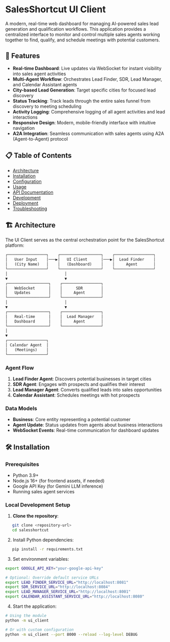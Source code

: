 # SalesShortcut UI Client

A modern, real-time web dashboard for managing AI-powered sales lead generation and qualification workflows. This application provides a centralized interface to monitor and control multiple sales agents working together to find, qualify, and schedule meetings with potential customers.

## 🚀 Features

- **Real-time Dashboard**: Live updates via WebSocket for instant visibility into sales agent activities
- **Multi-Agent Workflow**: Orchestrates Lead Finder, SDR, Lead Manager, and Calendar Assistant agents
- **City-based Lead Generation**: Target specific cities for focused lead discovery
- **Status Tracking**: Track leads through the entire sales funnel from discovery to meeting scheduling
- **Activity Logging**: Comprehensive logging of all agent activities and lead interactions
- **Responsive Design**: Modern, mobile-friendly interface with intuitive navigation
- **A2A Integration**: Seamless communication with sales agents using A2A (Agent-to-Agent) protocol

## 📋 Table of Contents

- [Architecture](#architecture)
- [Installation](#installation)
- [Configuration](#configuration)
- [Usage](#usage)
- [API Documentation](#api-documentation)
- [Development](#development)
- [Deployment](#deployment)
- [Troubleshooting](#troubleshooting)

## 🏗️ Architecture

The UI Client serves as the central orchestration point for the SalesShortcut platform:
```txt
┌─────────────────┐    ┌──────────────────┐    ┌─────────────────┐
│   User Input    │───▶│   UI Client      │───▶│  Lead Finder    │
│   (City Name)   │    │   (Dashboard)    │    │     Agent       │
└─────────────────┘    └──────────────────┘    └─────────────────┘
│                         │
▼                         ▼
┌──────────────────┐    ┌─────────────────┐
│   WebSocket      │    │      SDR        │
│   Updates        │    │     Agent       │
└──────────────────┘    └─────────────────┘
│                         │
▼                         ▼
┌──────────────────┐    ┌─────────────────┐
│   Real-time      │    │  Lead Manager   │
│   Dashboard      │    │     Agent       │
└──────────────────┘    └─────────────────┘
│
▼
┌─────────────────┐
│ Calendar Agent  │
│   (Meetings)    │
└─────────────────┘
 ```
### Agent Flow

1. **Lead Finder Agent**: Discovers potential businesses in target cities
2. **SDR Agent**: Engages with prospects and qualifies their interest
3. **Lead Manager Agent**: Converts qualified leads into sales opportunities
4. **Calendar Assistant**: Schedules meetings with hot prospects

### Data Models

- **Business**: Core entity representing a potential customer
- **Agent Update**: Status updates from agents about business interactions
- **WebSocket Events**: Real-time communication for dashboard updates

## 🛠️ Installation

### Prerequisites

- Python 3.9+
- Node.js 16+ (for frontend assets, if needed)
- Google API Key (for Gemini LLM inference)
- Running sales agent services

### Local Development Setup

1. **Clone the repository**:
```bash
   git clone <repository-url>
   cd salesshortcut
```

2. Install Python dependencies:
```bash
   pip install -r requirements.txt
```
3. Set environment variables:
```bash
export GOOGLE_API_KEY="your-google-api-key"

# Optional: Override default service URLs
export LEAD_FINDER_SERVICE_URL="http://localhost:8081"
export SDR_SERVICE_URL="http://localhost:8084"
export LEAD_MANAGER_SERVICE_URL="http://localhost:8001"
export CALENDAR_ASSISTANT_SERVICE_URL="http://localhost:8080"
```
4. Start the application:
```bash
# Using the module
python -m ui_client

# Or with custom configuration
python -m ui_client --port 8000 --reload --log-level DEBUG
```
